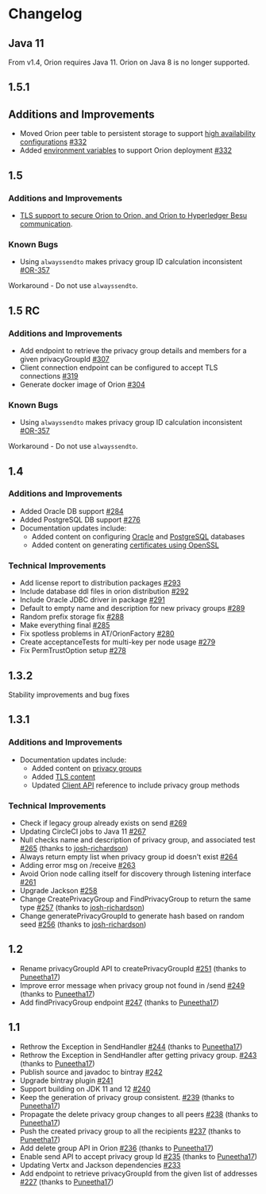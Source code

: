 # Changelog

## Java 11

From v1.4, Orion requires Java 11. Orion on Java 8 is no longer supported. 

## 1.5.1 

## Additions and Improvements 

* Moved Orion peer table to persistent storage to support [high availability configurations](https://docs.orion.pegasys.tech/en/latest/HowTo/High-Availability/) [\#332](https://github.com/PegaSysEng/orion/pull/332)
* Added [environment variables](https://docs.orion.pegasys.tech/en/latest/Reference/Configuration-File/) to support Orion deployment [\#332](https://github.com/PegaSysEng/orion/pull/332)

## 1.5 

### Additions and Improvements 

* [TLS support to secure Orion to Orion, and Orion to Hyperledger Besu communication](https://docs.orion.pegasys.tech/en/latest/Concepts/TLS-Communication/). 

### Known Bugs 

- Using `alwayssendto` makes privacy group ID calculation inconsistent [\#OR-357](https://pegasys1.atlassian.net/browse/OR-357)

Workaround - Do not use `alwayssendto`.

## 1.5 RC 

### Additions and Improvements 

- Add endpoint to retrieve the privacy group details and members for a given privacyGroupId [\#307](https://github.com/PegaSysEng/orion/pull/307)
- Client connection endpoint can be configured to accept TLS connections [\#319](https://github.com/PegaSysEng/orion/pull/319)
- Generate docker image of Orion [\#304](https://github.com/PegaSysEng/orion/pull/304)

### Known Bugs 

- Using `alwayssendto` makes privacy group ID calculation inconsistent [\#OR-357](https://pegasys1.atlassian.net/browse/OR-357)

Workaround - Do not use `alwayssendto`.

## 1.4 

### Additions and Improvements 

- Added Oracle DB support [\#284](https://github.com/PegaSysEng/orion/pull/284) 
- Added PostgreSQL DB support [\#276](https://github.com/PegaSysEng/orion/pull/276)
- Documentation updates include: 
  - Added content on configuring [Oracle](https://docs.orion.pegasys.tech/en/latest/Configuring-Orion/Using-Oracle/) and [PostgreSQL](https://docs.orion.pegasys.tech/en/latest/Configuring-Orion/Using-PostgreSQL/) databases
  - Added content on generating [certificates using OpenSSL](https://docs.orion.pegasys.tech/en/latest/Configuring-Orion/TLS/#generating-certificates-using-openssl)

### Technical Improvements 

- Add license report to distribution packages [\#293](https://github.com/PegaSysEng/orion/pull/293) 
- Include database ddl files in orion distribution [\#292](https://github.com/PegaSysEng/orion/pull/292) 
- Include Oracle JDBC driver in package [\#291](https://github.com/PegaSysEng/orion/pull/291) 
- Default to empty name and description for new privacy groups [\#289](https://github.com/PegaSysEng/orion/pull/289) 
- Random prefix storage fix [\#288](https://github.com/PegaSysEng/orion/pull/288)
- Make everything final [\#285](https://github.com/PegaSysEng/orion/pull/285) 
- Fix spotless problems in AT/OrionFactory [\#280](https://github.com/PegaSysEng/orion/pull/280) 
- Create acceptanceTests for multi-key per node usage [\#279](https://github.com/PegaSysEng/orion/pull/279) 
- Fix PermTrustOption setup [\#278](https://github.com/PegaSysEng/orion/pull/278) 

## 1.3.2 

Stability improvements and bug fixes

## 1.3.1 

### Additions and Improvements 

- Documentation updates include: 
  - Added content on [privacy groups](https://docs.orion.pegasys.tech/en/latest/Using-Orion/Privacy-Groups/)
  - Added [TLS content](https://docs.orion.pegasys.tech/en/latest/Configuring-Orion/TLS/)
  - Updated [Client API](https://docs.orion.pegasys.tech/en/latest/Reference/API-Methods/) reference to include privacy group methods
  
### Technical Improvements 

- Check if legacy group already exists on send [\#269](https://github.com/PegaSysEng/orion/pull/269)
- Updating CircleCI jobs to Java 11 [\#267](https://github.com/PegaSysEng/orion/pull/267) 
- Null checks name and description of privacy group, and associated test [\#265](https://github.com/PegaSysEng/orion/pull/265) (thanks to [josh-richardson](https://github.com/josh-richardson))
- Always return empty list when privacy group id doesn't exist [\#264](https://github.com/PegaSysEng/orion/pull/264) 
- Adding error msg on /receive [\#263](https://github.com/PegaSysEng/orion/pull/263) 
- Avoid Orion node calling itself for discovery through listening interface [\#261](https://github.com/PegaSysEng/orion/pull/261) 
- Upgrade Jackson [\#258](https://github.com/PegaSysEng/orion/pull/258) 
- Change CreatePrivacyGroup and FindPrivacyGroup to return the same type [\#257](https://github.com/PegaSysEng/orion/pull/257) (thanks to [josh-richardson](https://github.com/josh-richardson))
- Change generatePrivacyGroupId to generate hash based on random seed [\#256](https://github.com/PegaSysEng/orion/pull/256) (thanks to [josh-richardson](https://github.com/josh-richardson))

## 1.2 

- Rename privacyGroupId API to createPrivacyGroupId [\#251](https://github.com/PegaSysEng/orion/pull/251) (thanks to [Puneetha17](https://github.com/Puneetha17))
- Improve error message when privacy group not found in /send [\#249](https://github.com/PegaSysEng/orion/pull/249) (thanks to [Puneetha17](https://github.com/Puneetha17))
- Add findPrivacyGroup endpoint [\#247](https://github.com/PegaSysEng/orion/pull/247) (thanks to [Puneetha17](https://github.com/Puneetha17))

## 1.1 

- Rethrow the Exception in SendHandler [\#244](https://github.com/PegaSysEng/orion/pull/244) (thanks to [Puneetha17](https://github.com/Puneetha17))
- Rethrow the Exception in SendHandler after getting privacy group. [\#243](https://github.com/PegaSysEng/orion/pull/243) (thanks to [Puneetha17](https://github.com/Puneetha17))
- Publish source and javadoc to bintray [\#242](https://github.com/PegaSysEng/orion/pull/242) 
- Upgrade bintray plugin [\#241](https://github.com/PegaSysEng/orion/pull/241) 
- Support building on JDK 11 and 12 [\#240](https://github.com/PegaSysEng/orion/pull/240) 
- Keep the generation of privacy group consistent. [\#239](https://github.com/PegaSysEng/orion/pull/239) (thanks to [Puneetha17](https://github.com/Puneetha17))
- Propagate the delete privacy group changes to all peers [\#238](https://github.com/PegaSysEng/orion/pull/238) (thanks to [Puneetha17](https://github.com/Puneetha17))
- Push the created privacy group to all the recipients [\#237](https://github.com/PegaSysEng/orion/pull/237) (thanks to [Puneetha17](https://github.com/Puneetha17))
- Add delete group API in Orion [\#236](https://github.com/PegaSysEng/orion/pull/236) (thanks to [Puneetha17](https://github.com/Puneetha17))
- Enable send API to accept privacy group Id [\#235](https://github.com/PegaSysEng/orion/pull/235) (thanks to [Puneetha17](https://github.com/Puneetha17))
- Updating Vertx and Jackson dependencies [\#233](https://github.com/PegaSysEng/orion/pull/233) 
- Add endpoint to retrieve privacyGroupId from the given list of addresses [\#227](https://github.com/PegaSysEng/orion/pull/227) (thanks to [Puneetha17](https://github.com/Puneetha17))


